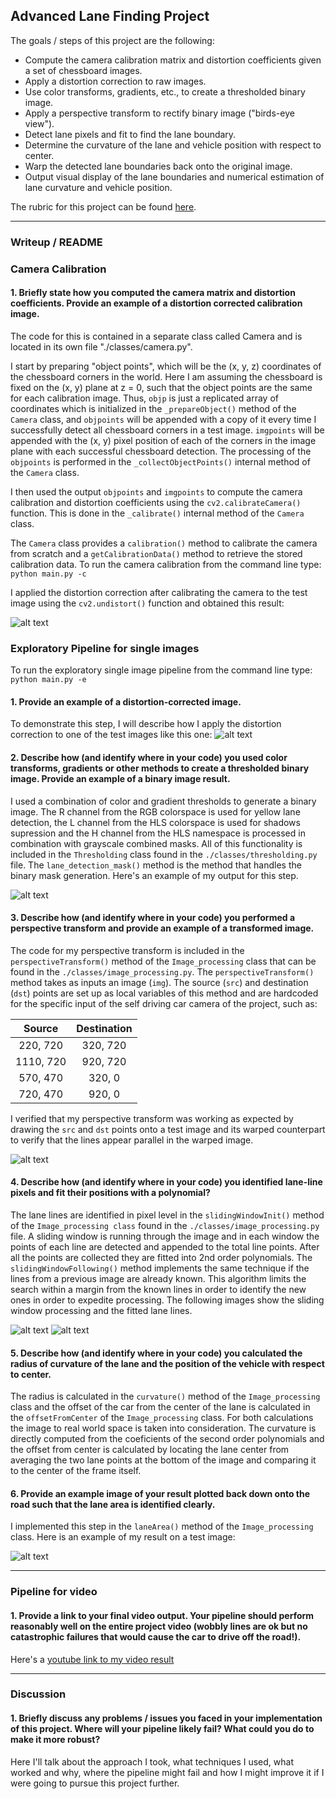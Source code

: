 ## Advanced Lane Finding Project

The goals / steps of this project are the following:

* Compute the camera calibration matrix and distortion coefficients given a set of chessboard images.
* Apply a distortion correction to raw images.
* Use color transforms, gradients, etc., to create a thresholded binary image.
* Apply a perspective transform to rectify binary image ("birds-eye view").
* Detect lane pixels and fit to find the lane boundary.
* Determine the curvature of the lane and vehicle position with respect to center.
* Warp the detected lane boundaries back onto the original image.
* Output visual display of the lane boundaries and numerical estimation of lane curvature and vehicle position.

The rubric for this project can be found [here](https://review.udacity.com/#!/rubrics/571/view).

[//]: # (Image References)

[image1]: ./output_images/test_undistort_image_result_1.png "Undistorted chessboard"
[image2]: ./output_images/test_undistort_image_result_2.png "Undistorted road image"
[image3]: ./output_images/binary_mask_result.png "Binary mask example"
[image4]: ./output_images/perspective_result.png "Warp example"
[image5]: ./output_images/sliding_window_result.png "Sliding window visual"
[image6]: ./output_images/fitted_curves_result.png "Fitted curves result"
[image7]: ./output_images/final_result.png "Final result"

---

### Writeup / README

### Camera Calibration

#### 1. Briefly state how you computed the camera matrix and distortion coefficients. Provide an example of a distortion corrected calibration image.

The code for this is contained in a separate class called Camera and is located in its own file "./classes/camera.py".  

I start by preparing "object points", which will be the (x, y, z) coordinates of the chessboard corners in the world. Here I am assuming the chessboard is fixed on the (x, y) plane at z = 0, such that the object points are the same for each calibration image.  Thus, `objp` is just a replicated array of coordinates which is initialized in the `_prepareObject()` method of the `Camera` class, and `objpoints` will be appended with a copy of it every time I successfully detect all chessboard corners in a test image.  `imgpoints` will be appended with the (x, y) pixel position of each of the corners in the image plane with each successful chessboard detection. The processing of the `objpoints` is performed in the `_collectObjectPoints()` internal method of the `Camera` class.

I then used the output `objpoints` and `imgpoints` to compute the camera calibration and distortion coefficients using the `cv2.calibrateCamera()` function.  This is done in the `_calibrate()` internal method of the `Camera` class.

The `Camera` class provides a `calibration()` method to calibrate the camera from scratch and a `getCalibrationData()` method to retrieve the stored calibration data. To run the camera calibration from the command line type: `python main.py -c`

I applied the distortion correction after calibrating the camera to the test image using the `cv2.undistort()` function and obtained this result: 

![alt text][image1]

### Exploratory Pipeline for single images

To run the exploratory single image pipeline from the command line type: `python main.py -e`

#### 1. Provide an example of a distortion-corrected image.

To demonstrate this step, I will describe how I apply the distortion correction to one of the test images like this one:
![alt text][image2]

#### 2. Describe how (and identify where in your code) you used color transforms, gradients or other methods to create a thresholded binary image.  Provide an example of a binary image result.

I used a combination of color and gradient thresholds to generate a binary image. The R channel from the RGB colorspace is used for yellow lane detection, the L channel from the HLS colorspace is used for shadows supression and the H channel from the HLS namespace is processed in combination with grayscale combined masks. All of this functionality is included in the `Thresholding` class found in the `./classes/thresholding.py` file. The `lane_detection_mask()` method is the method that handles the binary mask generation. Here's an example of my output for this step.

![alt text][image3]

#### 3. Describe how (and identify where in your code) you performed a perspective transform and provide an example of a transformed image.

The code for my perspective transform is included in the `perspectiveTransform()` method of the `Image_processing` class that can be found in the `./classes/image_processing.py`. The `perspectiveTransform()` method takes as inputs an image (`img`). The source (`src`) and destination (`dst`) points are set up as local variables of this method and are hardcoded for the specific input of the self driving car camera of the project, such as:

| Source        | Destination   | 
|:-------------:|:-------------:| 
| 220, 720      | 320, 720      | 
| 1110, 720     | 920, 720      |
| 570, 470      | 320, 0        |
| 720, 470      | 920, 0        |

I verified that my perspective transform was working as expected by drawing the `src` and `dst` points onto a test image and its warped counterpart to verify that the lines appear parallel in the warped image.

![alt text][image4]

#### 4. Describe how (and identify where in your code) you identified lane-line pixels and fit their positions with a polynomial?

The lane lines are identified in pixel level in the `slidingWindowInit()` method of the `Image_processing class` found in the `./classes/image_processing.py` file. A sliding window is running through the image and in each window the points of each line are detected and appended to the total line points. After all the points are collected they are fitted into 2nd order polynomials. The `slidingWindowFollowing()` method implements the same technique if the lines from a previous image are already known. This algorithm limits the search within a margin from the known lines in order to identify the new ones in order to expedite processing. The following images show the sliding window processing and the fitted lane lines.

![alt text][image5]
![alt text][image6]

#### 5. Describe how (and identify where in your code) you calculated the radius of curvature of the lane and the position of the vehicle with respect to center.

The radius is calculated in the `curvature()` method of the `Image_processing` class and the offset of the car from the center of the lane is calculated in the `offsetFromCenter` of the `Image_processing` class. For both calculations the image to real world space is taken into consideration. The curvature is directly computed from the coeficients of the second order polynomials and the offset from center is calculated by locating the lane center from averaging the two lane points at the bottom of the image and comparing it to the center of the frame itself.

#### 6. Provide an example image of your result plotted back down onto the road such that the lane area is identified clearly.

I implemented this step in the `laneArea()` method of the `Image_processing` class. Here is an example of my result on a test image:

![alt text][image7]

---

### Pipeline for video

#### 1. Provide a link to your final video output.  Your pipeline should perform reasonably well on the entire project video (wobbly lines are ok but no catastrophic failures that would cause the car to drive off the road!).

Here's a [youtube link to my video result](https://youtu.be/kXtFJkXawFY)

---

### Discussion

#### 1. Briefly discuss any problems / issues you faced in your implementation of this project.  Where will your pipeline likely fail?  What could you do to make it more robust?

Here I'll talk about the approach I took, what techniques I used, what worked and why, where the pipeline might fail and how I might improve it if I were going to pursue this project further. 



